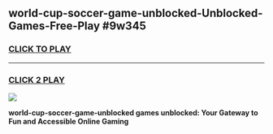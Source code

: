 
## world-cup-soccer-game-unblocked-Unblocked-Games-Free-Play #9w345
<h3>
<a href="https://us.freeplayer.one?title=world-cup-soccer-game-unblocked&ref=9M">CLICK TO PLAY</a></h3>
<hr>

<h3>
<a href="https://us.freeplayer.one?title=world-cup-soccer-game-unblocked&ref=9M">CLICK 2 PLAY</a>
  
</h3>

<a href="https://us.freeplayer.one?title=world-cup-soccer-game-unblocked&ref=9M"><img src="https://clearcache.store/games.png"></a>


**world-cup-soccer-game-unblocked games unblocked: Your Gateway to Fun and Accessible Online Gaming**
